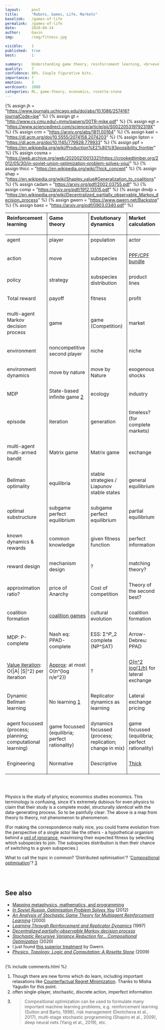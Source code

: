 ```yaml
---
layout: 	post
title: 		"Robots, Games, Life, Markets"
baselink:	/games-of-life
permalink:	/games-of-life
date:		2020-04-14
author:		Gavin   
img:		/img/fitness.jpg

visible:	1
published:	true
best: 		1

summary: 	Understanding game theory, reinforcement learning, <br>evolutionary dynamics, & economic calculation, with each other.
quality:    7
confidence:	80%. Couple figurative bits.
importance:	7
emotion:	3
wordcount:	1000
categories:	RL, game-theory, economics, rosetta-stone
---
```


{%	assign jh = "https://www.journals.uchicago.edu/doi/abs/10.1086/257416?journalCode=jpe"	%}
{%	assign gt = "http://www.cs.cmu.edu/~mmv/papers/00TR-mike.pdf" 	%}
{%	assign egt = "https://www.sciencedirect.com/science/article/pii/S002205319792319X" 	%}
{%	assign crm = "https://arxiv.org/abs/1811.00164"	%}
{%	assign kael = "https://dl.acm.org/doi/10.5555/2074158.2074203"	%}
{%	assign lipton = "https://dl.acm.org/doi/10.1145/779928.779933"	%}
{%	assign ppf = "https://en.wikipedia.org/wiki/Production%E2%80%93possibility_frontier"		%}
{%	assign cosma = "https://web.archive.org/web/20200210013321/https://crookedtimber.org/2012/05/30/in-soviet-union-optimization-problem-solves-you/"	%}
{%	assign thicc = "https://en.wikipedia.org/wiki/Thick_concept"		%}
{%	assign shap = "https://en.wikipedia.org/wiki/Shapley_value#Generalization_to_coalitions"		%}
{%	assign cadam = "https://arxiv.org/pdf/2002.03755.pdf"		%}
{%	assign comp = "https://arxiv.org/pdf/1912.13515.pdf"		%}
{%	assign dmdp = "https://en.wikipedia.org/wiki/Decentralized_partially_observable_Markov_decision_process"	%}
{%	assign gwern = "https://www.gwern.net/Backstop"		%}
{%	assign baez = "https://arxiv.org/pdf/0903.0340.pdf"		%}


<style type="text/css">
	.tg {
		border-collapse:collapse;
		border-spacing: 50px 0;
	}
	td, th {
  		padding: 6px;
  		padding-bottom: 24px;
	}
	th {
		border-bottom: 1px solid; 

		text-align: left;
	}
	table th + th, td + td { 
		border-left: 1px solid; 
	}


</style>
<center>
<table class="tg">
  <tr>
    <th>Reinforcement<br>learning</th>
    <th>Game<br>theory</th>
    <th>Evolutionary dynamics</th>
    <th>Market<br>calculation</th>
  </tr>
<!--  -->
	<tr>
		<td>agent</td>
		<td>player</td>
		<td>population</td>
		<td>actor</td>
	</tr>
	<tr>
		<td>action </td>
		<td>move</td>
		<td>subspecies</td>
		<td><a href="{{ppf}}">PPF/CPF bundle</a></td>
	</tr>
	<tr>
		<td>policy </td>
		<td>strategy</td>
		<td>subspecies distribution</td>
		<td>product lines</td>
	</tr>
	<tr>
		<td>Total reward </td>
		<td>payoff</td>
		<td>fitness</td>
		<td> profit </td>
	</tr>
	<tr>
		<td>multi-agent Markov<br> decision process</td>
		<td>game</td>
		<td>game (Competition)</td>
		<td>market</td>
	</tr>
	<tr>
		<td>environment</td>
		<td>noncompetitive <br>second player</td>
		<td>niche</td>
		<td>niche  </td>
	</tr>
	<tr>
		<td>environment dynamics</td>
		<td>move by nature</td>
		<td>move by Nature</td>
		<td>exogenous shocks  </td>
	</tr>
	<tr>
		<td>MDP</td>
		<td>
			State-based infinite game 
			<a href="#fn:2" id="fnref:2">2</a>
		</td>
		<td>ecology</td>
		<td>industry  </td>
	</tr>
	<tr>
		<td>episode</td>
		<td>iteration</td>
		<td>generation</td>
		<td>timeless?<br> (for complete markets)  </td>
	</tr>
	<tr>
		<td>multi-agent multi-armed bandit</td>
		<td>Matrix game</td>
		<td>Matrix game</td>
		<td>exchange</td>
	</tr>
	<tr>
		<td>Bellman optimality</td>
		<td>equilibria</td>
		<td>stable strategies /<br>Liapunov stable states</td>
		<td>general equilibrium  </td>
	</tr>
	<tr>
		<td>optimal substructure</td>
		<td>subgame perfect <br>equilibrium</td>
		<td>subgame perfect <br>equilibrium</td>
		<td>partial equilibrium  </td>
	</tr>
	<tr>
		<td>known dynamics & rewards</td>
		<td>common knowledge</td>
		<td>given fitness function</td>
		<td>perfect information  </td>
	</tr>
	<tr>
		<td>reward design</td>
		<td>mechanism design</td>
		<td>?</td>
		<td>matching theory?</td>
	</tr>
	<tr>
		<td>approximation ratio?</td>
		<td>price of Anarchy</td>
		<td>Cost of competition</td>
		<td>Theory of the second best?</td>
	</tr>
	<tr>
		<td>coalition formation</td>
		<td><a href="{{shap}}">coalition games</a></td>
		<td>cultural evolution</td>
		<td>coalition formation</td>
	</tr>
	<tr> <!-- N =|S|  and M = |A| -->
		<td>
			MDP: P-complete
		</td>
		<!--  -->
		<td>Nash eq: PPAD-complete</td>
		<!--  -->
		<td>ESS: Σ^𝑃_2 complete (NP^SAT)  </td>
		<!--  -->
		<td>Arrow-Debreu: PPAD  </td>
	</tr>
	<tr>
		<td>
			<a href="{{kael}}">Value iteration</a>: O(|A| |S|^2) per iteration
		</td>
		<td>
			<a href="{{lipton}}">Approx</a>: at most <br>O(n^{log n/e^2})  
		</td>
		<td>?</td>
		<td><a href="{{cosma}}">O(n^2 log(1/h)</a> for lateral exchange  </td>
	</tr>
	<tr>
		<td>Dynamic Bellman learning</td>
		<td>No learning 
			<a href="#fn:1" id="fnref:1">1</a>
		</td>
		<td>Replicator dynamics as learning</td>
		<td>Lateral exchange pricing </td>
	</tr>
	<tr>
		<td>agent focussed <br>(process; planning;<br> computational learning)</td>
		<td>game focussed <br>(equilibria; perfect rationality)</td>
		<td>dynamics focussed <br>(process; replication;<br> change in mix)</td>
		<td>game focussed <br>(equilibria; perfect rationality)</td>
	</tr>
	<tr>
		<td>Engineering</td>
		<td>Normative</td>
		<td>Descriptive</td>
		<td><a href="{{thicc}}">Thick</a></td>
	</tr>

</table>
</center>
<br><br>

Physics is the study of physics; economics studies economics. This terminology is confusing, since it's extremely dubious for even physics to claim that their study is a complete model, structurally _identical_ with the data-generating process. So to be painfully clear: The above is a map from theory to theory, not phenomenon to phenomenon.

(For making the correspondence really nice, you could frame evolution from the perspective of a single actor like the others - a hypothetical organism behind a <a href="{{jh}}">veil of ignorance</a>, maximising their expected fitness by selecting which subspecies to join. The subspecies distribution is then their chance of switching to a given subspecies.)
<br>

What to call the topic in common? 'Distributed optimisation'? '<a href="{{cadam}}">Compositional</a> <a href="{{comp}}">optimisation</a>'? <a href="#fn:3" id="fnref:3">3</a>

<br><br>


## See also

* <a href="/conversion">Mapping metaphysics, mathematics, and programming</a>
* _<a href="{{cosma}}">In Soviet Russia, Optimisation Problem Solves You</a>_ (2012)
* _<a href="{{gt}}">An Analysis of Stochastic Game Theory for Multiagent
Reinforcement Learning</a>_ (2000)
* _<a href="{{egt}}">Learning Through Reinforcement and Replicator Dynamics</a>_ (1997)
* _<a href="{{dmdp}}">Decentralized partially-observable Markov decision process</a>_
* _<a href="{{comp}}">Stochastic Recursive Variance Reduction for... Compositional Optimization</a>_ (2020)
* I just found <a href="{{gwern}}">this superior treatment</a> by Gwern.
* _<a href="{{baez}}">Physics, Topology, Logic and Computation: A Rosetta Stone</a>_ (2009)
<br><br>

{%	include comments.html	%}


<div class="footnotes">

<ol>
    <!-- 1 -->
    <li class="footnote" id="fn:1">
    	Though there are new forms which do learn, including important relaxations like <a href="{{crm}}">Counterfactual Regret Minimization</a>. Thanks to Misha Yagudin for this point.
    </li>
<!--  -->
	<li class="footnote" id="fn:2">
    	often single-player, stochastic, discrete action, imperfect information
	</li>
<!--  -->
	<li class="footnote" id="fn:3">
		<blockquote>
			Compositional optimization can be used to formulate many important machine learning problems, e.g. reinforcement learning (Sutton and Barto, 1998), risk management (Dentcheva et al., 2017), multi-stage stochastic programming (Shapiro et al., 2009), deep neural nets (Yang et al., 2019), etc.
		</blockquote>
	</li>
</ol>

</div>


<br><br>